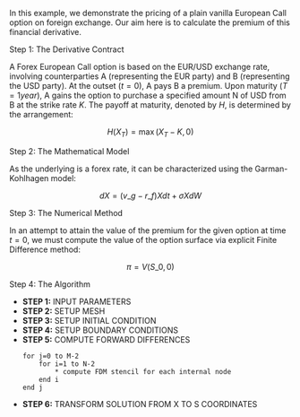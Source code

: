 In this example, we demonstrate the pricing of a plain vanilla European Call 
option on foreign exchange. Our aim here is to calculate the premium of this 
financial derivative.

Step 1: The Derivative Contract
  
A Forex European Call option is based on the EUR/USD exchange rate, involving counterparties A (representing the EUR party) and B (representing the USD party). 
At the outset $(t=0)$, A pays B a premium. Upon maturity $(T=1year)$, A gains the option to purchase a specified amount N of USD from B at the strike rate $K$. 
The payoff at maturity, denoted by $H$, is determined by the arrangement:

$$H(X_T) = \max(X_T - K, 0)$$


Step 2: The Mathematical Model

As the underlying is a forex rate, it can be characterized using the Garman-Kohlhagen model:

$$dX = (v\_g - r\_f)X dt + \sigma X dW$$

Step 3: The Numerical Method

In an attempt to attain the value of the premium for the given option at time $t=0$, we must compute the value of the option surface via explicit 
Finite Difference method:

$$\pi = V(S\_0, 0)$$


Step 4: The Algorithm

- **STEP 1:** INPUT PARAMETERS
- **STEP 2:** SETUP MESH
- **STEP 3:** SETUP INITIAL CONDITION
- **STEP 4:** SETUP BOUNDARY CONDITIONS
- **STEP 5:** COMPUTE FORWARD DIFFERENCES
    ```plaintext
    for j=0 to M-2
        for i=1 to N-2
            * compute FDM stencil for each internal node
        end i
    end j
    ```
- **STEP 6:** TRANSFORM SOLUTION FROM X TO S COORDINATES

